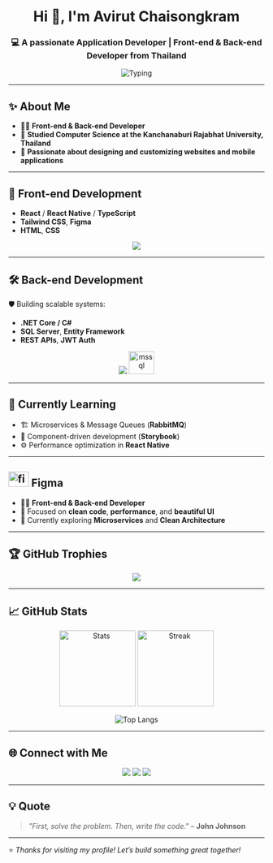 <h1 align="center">Hi 👋, I'm Avirut Chaisongkram</h1>
<h3 align="center">💻 A passionate Application Developer | Front-end & Back-end Developer from Thailand</h3>

<p align="center">
  <img src="https://readme-typing-svg.herokuapp.com?font=Fira+Code&size=22&duration=3000&pause=1000&center=true&width=500&lines=Front-end+Developer+🚀;Back-end+Developer+🛠️;.NET+💜+💜+💜;React+%2F+React+Native;Tailwind+CSS+👨‍💻+👩‍💻+🧑‍💻" alt="Typing" />
</p>

---

## ✨ About Me

- 🧑‍💻 **Front-end & Back-end Developer**
- 🎯 **Studied Computer Science at the Kanchanaburi Rajabhat University, Thailand**
- 🌱 **Passionate about designing and customizing websites and mobile applications**

---

## 🎨 Front-end Development


- **React** / **React Native** / **TypeScript**
- **Tailwind CSS**, **Figma**
- **HTML**, **CSS**
<p align="center">
  <img src="https://skillicons.dev/icons?i=react,tailwind,typescript,html,css,figma" />
</p>

---

## 🛠️ Back-end Development

🛡️ Building scalable systems:

- **.NET Core / C#**
- **SQL Server**, **Entity Framework**
- **REST APIs**, **JWT Auth**

<p align="center">
  <img src="https://skillicons.dev/icons?i=dotnet,cs,git,postman" />
  <img src="https://www.svgrepo.com/show/303229/microsoft-sql-server-logo.svg" height="45" width="50" alt="mssql" />
</p>

---

## 🌱 Currently Learning

- 🏗️ Microservices & Message Queues (**RabbitMQ**)
- 🎨 Component-driven development (**Storybook**)
- ⚙️ Performance optimization in **React Native**

---

##  <img src="https://skillicons.dev/icons?i=figma" height="30" width="40" alt="figma"  />  Figma

- 🧑‍💻 **Front-end & Back-end Developer**
- 🎯 Focused on **clean code**, **performance**, and **beautiful UI**
- 🌱 Currently exploring **Microservices** and **Clean Architecture**

---

## 🏆 GitHub Trophies

<p align="center">
  <img src="https://github-profile-trophy.vercel.app/?username=golfzaaa&theme=onedark&no-frame=true&row=1&margin-w=20" />
</p>

---

## 📈 GitHub Stats

<p align="center">
  <img src="https://github-readme-stats.vercel.app/api?username=golfzaaa&show_icons=true&theme=radical" alt="Stats" height="150" />
  <img src="https://github-readme-streak-stats.herokuapp.com/?user=golfzaaa&theme=radical" alt="Streak" height="150" />
</p>

<p align="center">
  <img src="https://github-readme-stats.vercel.app/api/top-langs/?username=golfzaaa&layout=compact&theme=radical" alt="Top Langs" />
</p>

---

## 🌐 Connect with Me

<p align="center">
  <a href="mailto:your-email@example.com"><img src="https://img.shields.io/badge/-Email-D14836?style=for-the-badge&logo=gmail&logoColor=white" /></a>
  <a href="https://www.linkedin.com/in/your-linkedin"><img src="https://img.shields.io/badge/-LinkedIn-0077B5?style=for-the-badge&logo=linkedin&logoColor=white" /></a>
  <a href="https://github.com/golfzaaa"><img src="https://img.shields.io/badge/-GitHub-181717?style=for-the-badge&logo=github&logoColor=white" /></a>
</p>

---

## 💡 Quote

> *"First, solve the problem. Then, write the code."* – **John Johnson**

---

⭐️ *Thanks for visiting my profile! Let’s build something great together!*
